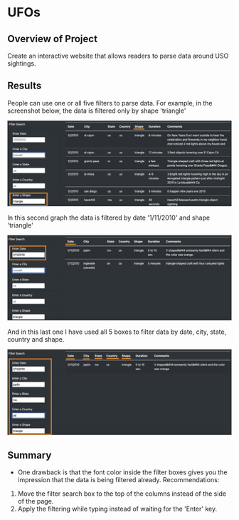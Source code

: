 # UFOs

## Overview of Project
Create an interactive website that allows readers to parse data around USO sightings.

## Results
People can use one or all five filters to parse data. For example, in the screenshot below, the data is filtered only by shape 'triangle'

<img src="https://github.com/juliomeza/UFOs/blob/main/img/shape.png" width="800">

In this second graph the data is filtered by date '1/11/2010' and shape 'triangle'

<img src="https://github.com/juliomeza/UFOs/blob/main/img/date.png" width="800">

And in this last one I have used all 5 boxes to filter data by date, city, state, country and shape.

<img src="https://github.com/juliomeza/UFOs/blob/main/img/all.png" width="800">

## Summary
- One drawback is that the font color inside the filter boxes gives you the impression that the data is being filtered already.
Recommendations:
1. Move the filter search box to the top of the columns instead of the side of the page.
2. Apply the filtering while typing instead of waiting for the 'Enter' key.